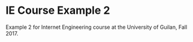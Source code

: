 # IE Course Example 2
Example 2 for Internet Engineering course at the University of Guilan, Fall 2017.

